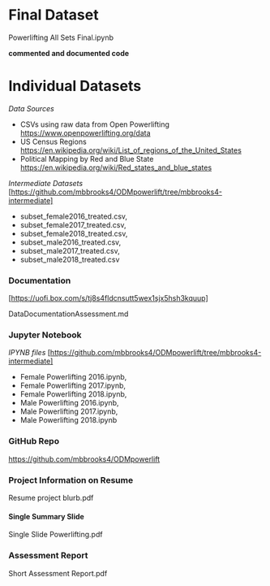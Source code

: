 # Final Dataset

 Powerlifting All Sets Final.ipynb
 
  **commented and documented code**

# Individual Datasets
  *Data Sources*
  - CSVs using raw data from Open Powerlifting https://www.openpowerlifting.org/data
  - US Census Regions https://en.wikipedia.org/wiki/List_of_regions_of_the_United_States
  - Political Mapping by Red and Blue State https://en.wikipedia.org/wiki/Red_states_and_blue_states
  
  *Intermediate Datasets* 
  [https://github.com/mbbrooks4/ODMpowerlift/tree/mbbrooks4-intermediate]
  - subset_female2016_treated.csv,
  - subset_female2017_treated.csv,
  - subset_female2018_treated.csv,
  - subset_male2016_treated.csv,
  - subset_male2017_treated.csv,
  - subset_male2018_treated.csv 

### Documentation
[https://uofi.box.com/s/tj8s4fldcnsutt5wex1sjx5hsh3kquup]

DataDocumentationAssessment.md


### Jupyter Notebook
*IPYNB files* [https://github.com/mbbrooks4/ODMpowerlift/tree/mbbrooks4-intermediate]
 - Female Powerlifting 2016.ipynb,
 - Female Powerlifting 2017.ipynb,
 - Female Powerlifting 2018.ipynb,
 - Male Powerlifting 2016.ipynb,
 - Male Powerlifting 2017.ipynb,
 - Male Powerlifting 2018.ipynb


### GitHub Repo

https://github.com/mbbrooks4/ODMpowerlift

### Project Information on Resume

Resume project blurb.pdf

#### Single Summary Slide

Single Slide Powerlifting.pdf

### Assessment Report

Short Assessment Report.pdf

